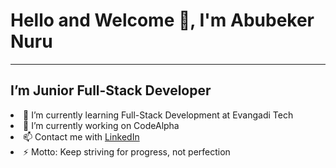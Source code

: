 <h1> Hello and Welcome 👋, I'm Abubeker Nuru</h1>
<hr>
<h2>I’m Junior Full-Stack Developer</h2>
<li>🌱 I’m currently learning Full-Stack Development at Evangadi Tech</li>
<li>🔭 I’m currently working on CodeAlpha</li>
<li>📫 Contact me with <a href="www.linkedin.com/in/abubeker-nuru-861815251">LinkedIn</a></li>
<li>⚡ Motto: Keep striving for progress, not perfection
</li>
<!--
**AbubekerDev/AbubekerDev** is a ✨ _special_ ✨ repository because its `README.md` (this file) appears on your GitHub profile.

Here are some ideas to get you started:

- 🔭 I’m currently working on ...
- 🌱 I’m currently learning ...
- 👯 I’m looking to collaborate on ...
- 🤔 I’m looking for help with ...
- 💬 Ask me about ...
- 📫 How to reach me: ...
- 😄 Pronouns: ...
- ⚡ Fun fact: ...
-->
